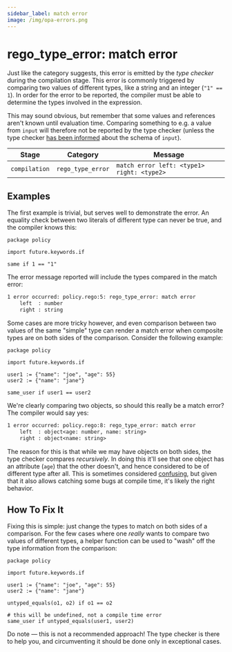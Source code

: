 ```yaml
---
sidebar_label: match error
image: /img/opa-errors.png
---
```


# rego_type_error: match error

Just like the category suggests, this error is emitted by the _type checker_ during the compilation stage. This error
is commonly triggered by comparing two values of different types, like a string and an integer (`"1" == 1`). In order
for the error to be reported, the compiler must be able to determine the types involved in the expression.

This may sound obvious, but remember that some values and references aren't known until evaluation time. Comparing
something to e.g. a value from `input` will therefore not be reported by the type checker (unless the type checker
[has been informed](https://www.openpolicyagent.org/docs/policy-language/#using-schemas-to-enhance-the-rego-type-checker)
about the schema of `input`).

| Stage         | Category          | Message                                    |
| ------------- | ----------------- | ------------------------------------------ |
| `compilation` | `rego_type_error` | `match error left: <type1> right: <type2>` |

## Examples

The first example is trivial, but serves well to demonstrate the error. An equality check between two literals of
different type can never be true, and the compiler knows this:

```rego
package policy

import future.keywords.if

same if 1 == "1"
```

The error message reported will include the types compared in the match error:

```txt
1 error occurred: policy.rego:5: rego_type_error: match error
	left  : number
	right : string
```

Some cases are more tricky however, and even comparison between two values of the same "simple" type can render a match
error when composite types are on both sides of the comparison. Consider the following example:

```rego
package policy

import future.keywords.if

user1 := {"name": "joe", "age": 55}
user2 := {"name": "jane"}

same_user if user1 == user2
```

We're clearly comparing two objects, so should this really be a match error? The compiler would say yes:

```txt
1 error occurred: policy.rego:8: rego_type_error: match error
	left  : object<age: number, name: string>
	right : object<name: string>
```

The reason for this is that while we may have objects on both sides, the type checker compares _recursively_. In doing
this it'll see that one object has an attribute (`age`) that the other doesn't, and hence considered to be of
different type after all. This is sometimes considered
[confusing](https://github.com/open-policy-agent/opa/issues/2132), but given that it also allows catching some bugs at
compile time, it's likely the right behavior.

## How To Fix It

Fixing this is simple: just change the types to match on both sides of a comparison. For the few cases where one
_really_ wants to compare two values of different types, a helper function can be used to "wash" off the type
information from the comparison:

```rego
package policy

import future.keywords.if

user1 := {"name": "joe", "age": 55}
user2 := {"name": "jane"}

untyped_equals(o1, o2) if o1 == o2

# this will be undefined, not a compile time error
same_user if untyped_equals(user1, user2)
```

Do note — this is not a recommended approach! The type checker is there to help you, and circumventing it should be
done only in exceptional cases.
